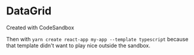 # DataGrid

Created with CodeSandbox

Then with `yarn create react-app my-app --template typescript` because that template didn't want to play nice outside the sandbox.
